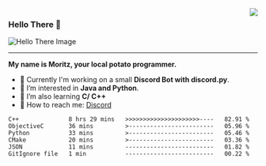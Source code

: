 <img align="right" src="https://visitor-badge.laobi.icu/badge?page_id=RealPotatoe.RealPotatoe">

### Hello There 👋

![Hello There Image](https://media.giphy.com/media/xTiIzJSKB4l7xTouE8/giphy.gif)

***

**My name is Moritz, your local potato programmer.**

* 💫 Currently I'm working on a small **Discord Bot with discord.py**.
* 🧠 I’m interested in **Java and Python**.
* 📖 I’m also learning **C/ C++**
* 💬 How to reach me: <a href="https://discord.com/users/261489152321781761">Discord</a>

<!--START_SECTION:waka-->

```text
C++              8 hrs 29 mins   >>>>>>>>>>>>>>>>>>>>>----   82.91 %
ObjectiveC       36 mins         >------------------------   05.96 %
Python           33 mins         >------------------------   05.46 %
CMake            20 mins         >------------------------   03.36 %
JSON             11 mins         -------------------------   01.82 %
GitIgnore file   1 min           -------------------------   00.22 %
```

<!--END_SECTION:waka-->
